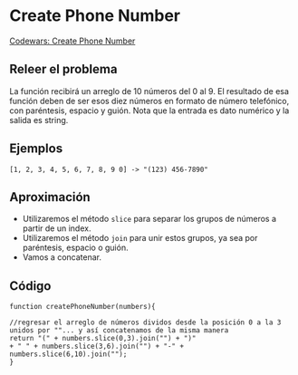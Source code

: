 # Create Phone Number

[Codewars: Create Phone Number](https://www.codewars.com/kata/525f50e3b73515a6db000b83/train/javascript)

## Releer el problema

La función recibirá un arreglo de 10 números del 0 al 9. El resultado de esa función deben de ser esos diez números en formato de número telefónico, con paréntesis, espacio y guión. Nota que la entrada es dato numérico y la salida es string. 

## Ejemplos

```
[1, 2, 3, 4, 5, 6, 7, 8, 9 0] -> "(123) 456-7890"
```

## Aproximación

- Utilizaremos el método `slice` para separar los grupos de números a partir de un index. 
- Utilizaremos el método `join` para unir estos grupos, ya sea por paréntesis, espacio o guión. 
- Vamos a concatenar.

## Código

```
function createPhoneNumber(numbers){

//regresar el arreglo de números dividos desde la posición 0 a la 3 unidos por ""... y así concatenamos de la misma manera
return "(" + numbers.slice(0,3).join("") + ")"
+ " " + numbers.slice(3,6).join("") + "-" + numbers.slice(6,10).join("");
}
```
